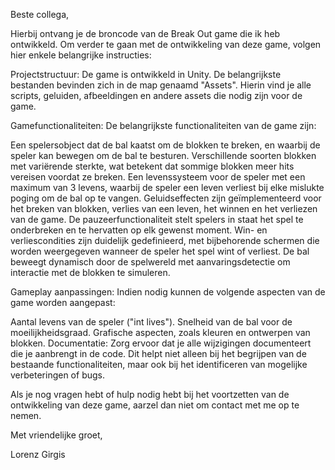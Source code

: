 Beste collega,

Hierbij ontvang je de broncode van de Break Out game die ik heb ontwikkeld. Om verder te gaan met de ontwikkeling van deze game, volgen hier enkele belangrijke instructies:

Projectstructuur: De game is ontwikkeld in Unity. De belangrijkste bestanden bevinden zich in de map genaamd "Assets". Hierin vind je alle scripts, geluiden, afbeeldingen en andere assets die nodig zijn voor de game.

Gamefunctionaliteiten: De belangrijkste functionaliteiten van de game zijn:

Een spelersobject dat de bal kaatst om de blokken te breken, en waarbij de speler kan bewegen om de bal te besturen. Verschillende soorten blokken met variërende sterkte, wat betekent dat sommige blokken meer hits vereisen voordat ze breken. Een levenssysteem voor de speler met een maximum van 3 levens, waarbij de speler een leven verliest bij elke mislukte poging om de bal op te vangen. Geluidseffecten zijn geïmplementeerd voor het breken van blokken, verlies van een leven, het winnen en het verliezen van de game. De pauzeerfunctionaliteit stelt spelers in staat het spel te onderbreken en te hervatten op elk gewenst moment. Win- en verliescondities zijn duidelijk gedefinieerd, met bijbehorende schermen die worden weergegeven wanneer de speler het spel wint of verliest. De bal beweegt dynamisch door de spelwereld met aanvaringsdetectie om interactie met de blokken te simuleren.

Gameplay aanpassingen: Indien nodig kunnen de volgende aspecten van de game worden aangepast:

Aantal levens van de speler ("int lives").
Snelheid van de bal voor de moeilijkheidsgraad.
Grafische aspecten, zoals kleuren en ontwerpen van blokken.
Documentatie: Zorg ervoor dat je alle wijzigingen documenteert die je aanbrengt in de code. Dit helpt niet alleen bij het begrijpen van de bestaande functionaliteiten, maar ook bij het identificeren van mogelijke verbeteringen of bugs.

Als je nog vragen hebt of hulp nodig hebt bij het voortzetten van de ontwikkeling van deze game, aarzel dan niet om contact met me op te nemen.

Met vriendelijke groet,

Lorenz Girgis